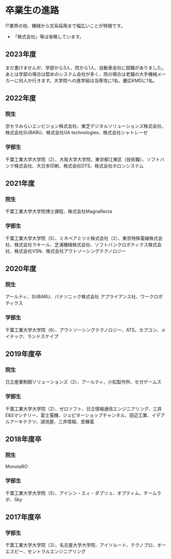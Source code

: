 # 卒業生の進路

IT業界の他、機械から文系採用まで幅広いことが特徴です。

* 「株式会社」等は省略しています。

## 2023年度

まだ書けませんが、学部から3人、院から1人、自動車会社に就職がありました。あとは学部の場合は堅めのシステム会社が多く、院の場合は老舗の大手機械メーカーに何人か行きます。大学院への進学組は当専攻に1名、慶応KMDに1名。

## 2022年度

### 院生

京セラみらいエンビジョン株式会社、東芝デジタルソリューションズ株式会社、株式会社SUBARU、株式会社GA technologies、株式会社シャトレーゼ

### 学部生

千葉工業大学大学院（2）、大阪大学大学院、東京都江東区（技術職）、ソフトバンク株式会社、大日本印刷、株式会社DTS、株式会社ホロンシステム


## 2021年度

### 院生

千葉工業大学大学院博士課程、株式会社MagnaRecta

### 学部生

千葉工業大学大学院（5）、ミネベアミツミ株式会社（2）、東京特殊電線株式会社、株式会社ラキール、芝浦機械株式会社、ソフトバンクロボティクス株式会社、株式会社VSN、株式会社アウトソーシングテクノロジー

## 2020年度

### 院生

アールティ、SUBARU、パナソニック株式会社 アプライアンス社、ワークロボティクス

### 学部生

千葉工業大学大学院（6）、アウトソーシングテクノロジー、ATS、カプコン、メイテック、ランドスケイプ

## 2019年度卒

### 院生

日立産業制御ソリューションズ（2）、アールティ、小松製作所、セガゲームス

### 学部生

千葉工業大学大学院（2）、ゼロソフト、日立情報通信エンジニアリング、三井E&Sマシナリー、富士電機、ジュピターショップチャンネル、田辺工業、イデアルアーキテクツ、湖池屋、三井情報、昱機電

## 2018年度卒

### 院生

MonotaRO

### 学部生

千葉工業大学大学院（5）、アイシン・エィ・ダブリュ、オプティム、チームラボ、Sky

## 2017年度卒

### 学部生

千葉工業大学大学院（3）、名古屋大学大学院、アイソルート、テクノプロ、オーエスピー、セントラルエンジニアリング
